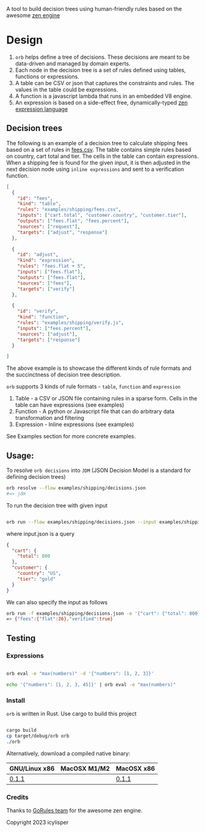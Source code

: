 
A tool to build decision trees using human-friendly rules based on the awesome [zen engine](https://github.com/gorules/zen)

# Design

1. `orb` helps define a tree of decisions. These decisions are meant to be data-driven and managed by domain experts.
2. Each node in the decision tree is a set of rules defined using tables, functions or expressions.
3. A table can be CSV or json that captures the constraints and rules. The values in the table could be expressions.
4. A function is a javascript lambda that runs in an embedded V8 engine.
5. An expression is based on a side-effect free, dynamically-typed [zen expression language](https://gorules.io/docs/rules-engine/expression-language)

## Decision trees

The following is an example of a decision tree to calculate shipping fees based on a set of rules in [fees.csv](examples/shipping/fees.csv).
The table contains simple rules based on country, cart total and tier. The cells in the table can contain expressions. When a shipping fee is found for the given input, it is then adjusted in the next decision node using `inline expressions` and sent to a verification function.

```json
[
  {
    "id": "fees",
    "kind": "table",
    "rules": "examples/shipping/fees.csv",
    "inputs": ["cart.total", "customer.country", "customer.tier"],
    "outputs": ["fees.flat", "fees.percent"],
    "sources": ["request"],
    "targets": ["adjust", "response"]
  },

  {
    "id": "adjust",
    "kind": "expression",
    "rules": "fees.flat + 5",
    "inputs": ["fees.flat"],
    "outputs": ["fees.flat"],
    "sources": ["fees"],
    "targets": ["verify"]
  },

  {
    "id": "verify",
    "kind": "function",
    "rules": "examples/shipping/verify.js",
    "inputs": ["fees.percent"],
    "sources": ["adjust"],
    "targets": ["response"]
  }

]
```

The above example is to showcase the different kinds of rule formats and the succinctness of decision tree description.

`orb` supports 3 kinds of rule formats - `table`, `function` and `expression`


1. Table - a CSV or JSON file containing rules in a sparse form. Cells in the table can have expressions (see examples)
2. Function - A python or Javascript file that can do arbitrary data transformation and filtering
3. Expression - Inline expressions (see examples)

See Examples section for more concrete examples.

## Usage:

To resolve `orb decisions` into `JDM` (JSON Decision Model is a standard for defining decision trees)

```sh
orb resolve --flow examples/shipping/decisions.json
#=> jdm
```

To run the decision tree with given input

```sh

orb run --flow examples/shipping/decisions.json --input examples/shipping/input.json

```

where input.json is a query

```json
{
  "cart": {
    "total": 800
  },
  "customer": {
    "country": "US",
    "tier": "gold"
  }
}

```

We can also specify the input as follows

```sh
orb run -f examples/shipping/decisions.json -e '{"cart": {"total": 800}, "customer": {"country": "US"}}'
=> {"fees":{"flat":26},"verified":true}

```

## Testing

### Expressions

```sh

orb eval -e "max(numbers)" -d '{"numbers": [1, 2, 3]}'

echo '{"numbers": [1, 2, 3, 45]}' | orb eval -e "max(numbers)"
```


### Install

`orb` is written in Rust. Use cargo to build this project

```sh

cargo build
cp target/debug/orb orb
./orb

```

Alternatively, download a compiled native binary:

| GNU/Linux x86                                                                   | MacOSX M1/M2                                                       | MacOSX x86                                                                      |
|---------------------------------------------------------------------------------|--------------------------------------------------------------------|---------------------------------------------------------------------------------|
| [0.1.1](https://github.com/icylisper/orb/releases/download/0.1.1/orb-x86_64-linux)  |  | [0.1.1](https://github.com/icylisper/orb/releases/download/0.1.1/orb-x86_64-apple) |

### Credits

Thanks to [GoRules team](https://github.com/gorules/zen) for the awesome zen engine.


Copyright 2023 icylisper
